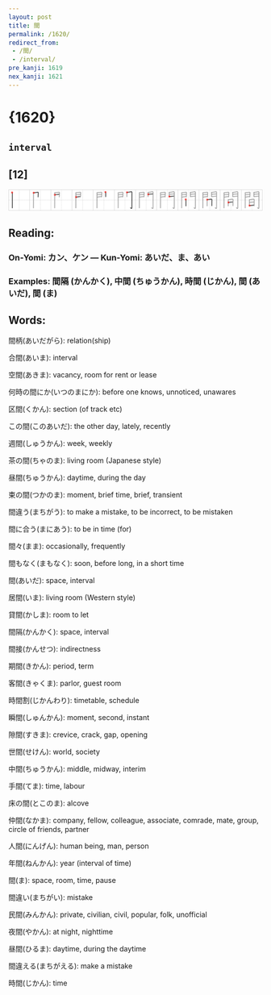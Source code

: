 ```yaml
---
layout: post
title: 間
permalink: /1620/
redirect_from:
 - /間/
 - /interval/
pre_kanji: 1619
nex_kanji: 1621
---
```


# {1620}

## `interval`

## [12]

<div class="stroke"><img src="../images/E99693.png" /></div>

## Reading:

### On-Yomi: カン、ケン &mdash; Kun-Yomi: あいだ、ま、あい

### Examples: 間隔 (かんかく), 中間 (ちゅうかん), 時間 (じかん), 間 (あいだ), 間 (ま)

## Words:

間柄(あいだがら): relation(ship)

合間(あいま): interval

空間(あきま): vacancy, room for rent or lease

何時の間にか(いつのまにか): before one knows, unnoticed, unawares

区間(くかん): section (of track etc)

この間(このあいだ): the other day, lately, recently

週間(しゅうかん): week, weekly

茶の間(ちゃのま): living room (Japanese style)

昼間(ちゅうかん): daytime, during the day

束の間(つかのま): moment, brief time, brief, transient

間違う(まちがう): to make a mistake, to be incorrect, to be mistaken

間に合う(まにあう): to be in time (for)

間々(まま): occasionally, frequently

間もなく(まもなく): soon, before long, in a short time

間(あいだ): space, interval

居間(いま): living room (Western style)

貸間(かしま): room to let

間隔(かんかく): space, interval

間接(かんせつ): indirectness

期間(きかん): period, term

客間(きゃくま): parlor, guest room

時間割(じかんわり): timetable, schedule

瞬間(しゅんかん): moment, second, instant

隙間(すきま): crevice, crack, gap, opening

世間(せけん): world, society

中間(ちゅうかん): middle, midway, interim

手間(てま): time, labour

床の間(とこのま): alcove

仲間(なかま): company, fellow, colleague, associate, comrade, mate, group, circle of friends, partner

人間(にんげん): human being, man, person

年間(ねんかん): year (interval of time)

間(ま): space, room, time, pause

間違い(まちがい): mistake

民間(みんかん): private, civilian, civil, popular, folk, unofficial

夜間(やかん): at night, nighttime

昼間(ひるま): daytime, during the daytime

間違える(まちがえる): make a mistake

時間(じかん): time
